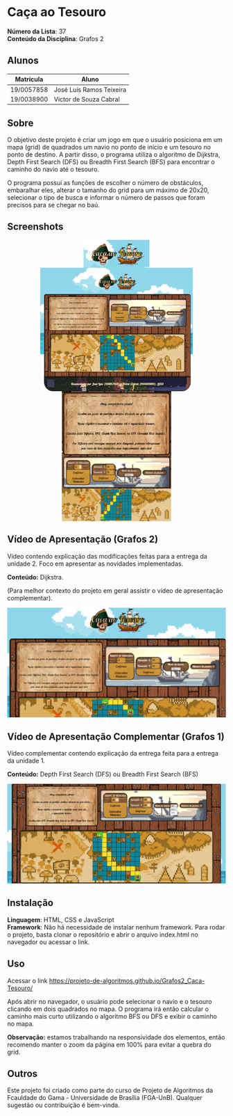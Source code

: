 # Caça ao Tesouro

**Número da Lista**: 37<br>
**Conteúdo da Disciplina**: Grafos 2 <br>

## Alunos
|Matrícula | Aluno |
| -- | -- |
| 19/0057858  |  José Luís Ramos Teixeira |
| 19/0038900  |  Victor de Souza Cabral |

## Sobre 
O objetivo deste projeto é criar um jogo em que o usuário posiciona em um mapa (grid) de quadrados um navio no ponto de início e um tesouro no ponto de destino. A partir disso, o programa utiliza o algoritmo de Dijkstra, Depth First Search (DFS) ou Breadth First Search (BFS) para encontrar o caminho do navio até o tesouro.

O programa possui as funções de escolher o número de obstáculos, embaralhar eles, alterar o tamanho do grid para um máximo de 20x20, selecionar o tipo de busca e informar o número de passos que foram precisos para se chegar no baú.

## Screenshots

<img src="assets/caca-tesouro_logo.png" style="display: block; margin-left: auto; margin-right: auto; width: 30%;">
<img src="assets/caca-tesouro_tudo.png" style="display: block; margin-left: auto; margin-right: auto; width: 70%;">
<img src="assets/caca-tesouro_guia.png" style="display: block; margin-left: auto; margin-right: auto; width: 50%;">
<img src="assets/caca-tesouro_controles.png" style="display: block; margin-left: auto; margin-right: auto; width: 50%;">
<img src="assets/caca-tesouro_grid.png" style="display: block; margin-left: auto; margin-right: auto; width: 50%;">

## Vídeo de Apresentação (Grafos 2)

Vídeo contendo explicação das modificações feitas para a entrega da unidade 2. Foco em apresentar as novidades implementadas. 

**Conteúdo:** Dijkstra.

(Para melhor contexto do projeto em geral assistir o vídeo de apresentação complementar).

<a href="https://www.youtube.com/watch?v=q8ADh35hU58" target="_blank">
  <img src="assets/link_video2.png" alt="Apresentação">
</a>

## Vídeo de Apresentação Complementar (Grafos 1)

Vídeo complementar contendo explicação da entrega feita para a entrega da unidade 1. 

**Conteúdo:** Depth First Search (DFS) ou Breadth First Search (BFS)

<a href="https://www.youtube.com/watch?v=L_0gyZoNA6s" target="_blank">
  <img src="assets/link_video.png" alt="Apresentação">
</a>

## Instalação 
**Linguagem**: HTML, CSS e JavaScript<br>
**Framework**: Não há necessidade de instalar nenhum framework. Para rodar o projeto, basta clonar o repositório e abrir o arquivo index.html no navegador ou acessar o link.<br>

## Uso 
Acessar o link <https://projeto-de-algoritmos.github.io/Grafos2_Caca-Tesouro/>

Após abrir no navegador, o usuário pode selecionar o navio e o tesouro clicando em dois quadrados no mapa. O programa irá então calcular o caminho mais curto utilizando o algoritmo BFS ou DFS e exibir o caminho no mapa. 

**Observação:** estamos trabalhando na responsividade dos elementos, então recomendo manter o zoom da página em 100% para evitar a quebra do grid.

## Outros 
Este projeto foi criado como parte do curso de Projeto de Algoritmos da Fcauldade do Gama - Universidade de Brasília (FGA-UnB). Qualquer sugestão ou contribuição é bem-vinda.
